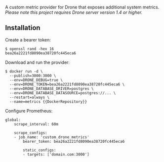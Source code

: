 A custom metric provider for Drone that exposes additional system metrics. _Please note this project requires Drone server version 1.4 or higher._

## Installation

Create a bearer token:

```console
$ openssl rand -hex 16
bea26a2221fd8090ea38720fc445eca6
```

Download and run the provider:

```console
$ docker run -d \
  --publish=3000:3000 \
  --env=DRONE_DEBUG=true \
  --env=DRONE_TOKEN=bea26a2221fd8090ea38720fc445eca6 \
  --env=DRONE_DATABASE_DRIVER=postgres \
  --env=DRONE_DATABASE_DATASOURCE=postgres://... \
  --restart=always \
  --name=metrics {{DockerRepository}}
```

Configure Prometheus:

```text
global:
    scrape_interval: 60m

    scrape_configs:
    - job_name: 'custom_drone_metrics'
        bearer_token: bea26a2221fd8090ea38720fc445eca6

        static_configs:
        - targets: ['domain.com:3000']
```